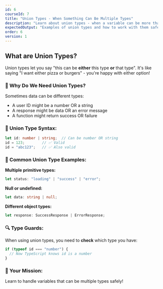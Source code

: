```yaml
---
id: 6
courseId: 7
title: "Union Types - When Something Can Be Multiple Types"
description: "Learn about union types - when a variable can be more than one type!"
expectedOutput: "Examples of union types and how to work with them safely"
order: 6
version: 1
---
```


## What are Union Types?

Union types let you say "this can be **either** this type **or** that type". It's like saying "I want either pizza or burgers" - you're happy with either option!

### 🤔 Why Do We Need Union Types?

Sometimes data can be different types:
- A user ID might be a number OR a string
- A response might be data OR an error message
- A function might return success OR failure

### 🎯 Union Type Syntax:

```typescript
let id: number | string;  // Can be number OR string
id = 123;        // ✅ Valid
id = "abc123";   // ✅ Also valid
```

### 📝 Common Union Type Examples:

**Multiple primitive types:**
```typescript
let status: "loading" | "success" | "error";
```

**Null or undefined:**
```typescript
let data: string | null;
```

**Different object types:**
```typescript
let response: SuccessResponse | ErrorResponse;
```

### 🔍 Type Guards:

When using union types, you need to **check** which type you have:
```typescript
if (typeof id === "number") {
  // Now TypeScript knows id is a number
}
```

### 🚀 Your Mission:

Learn to handle variables that can be multiple types safely!